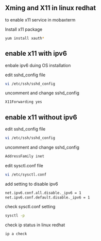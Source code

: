 ## Xming and X11 in linux redhat

to enable x11 service in mobaxterm

Install x11 package

```bash
yum install xauth*
```

## enable x11 with ipv6

enbale ipv6 duing OS installation

edit sshd_config file

```bash
vi /etc/ssh/sshd_config
```

uncomment and change sshd_config

```bash
X11Forwarding yes
```

## enable x11 without ipv6

edit sshd_config file

```bash
vi /etc/ssh/sshd_config
```

uncomment and change sshd_config

```bash
AddressFamily inet
```

edit sysctl.conf file

```bash
vi /etc/sysctl.conf
```

add setting to disable ipv6

```bash
net.ipv6.conf.all.disable._ipv6 = 1
net.ipv6.conf.default.disable._ipv6 = 1
```

check sysctl.conf setting

```bash
sysctl -p
```

check ip status in linux redhat

```bash
ip a check 
```

